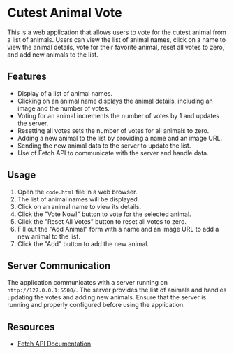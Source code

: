

# Cutest Animal Vote

This is a web application that allows users to vote for the cutest animal from a list of animals. Users can view the list of animal names, click on a name to view the animal details, vote for their favorite animal, reset all votes to zero, and add new animals to the list.

## Features

- Display of a list of animal names.
- Clicking on an animal name displays the animal details, including an image and the number of votes.
- Voting for an animal increments the number of votes by 1 and updates the server.
- Resetting all votes sets the number of votes for all animals to zero.
- Adding a new animal to the list by providing a name and an image URL.
- Sending the new animal data to the server to update the list.
- Use of Fetch API to communicate with the server and handle data.

## Usage

1. Open the `code.html` file in a web browser.
2. The list of animal names will be displayed.
3. Click on an animal name to view its details.
4. Click the "Vote Now!" button to vote for the selected animal.
5. Click the "Reset All Votes" button to reset all votes to zero.
6. Fill out the "Add Animal" form with a name and an image URL to add a new animal to the list.
7. Click the "Add" button to add the new animal.

## Server Communication

The application communicates with a server running on `http://127.0.0.1:5500/`. The server provides the list of animals and handles updating the votes and adding new animals. Ensure that the server is running and properly configured before using the application.

## Resources

- [Fetch API Documentation](https://developer.mozilla.org/en-US/docs/Web/API/Fetch_API)

  